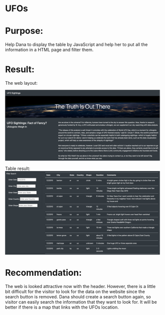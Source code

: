 # UFOs
# Purpose: 
Help Dana to display the table by JavaScript and help her to put all the information in a HTML page and filter them.

# Result:
The web layout:

![1](Resources/UFOs_1.png)


Table result:
![2](Resources/UFOs_2.png)

# Recommendation:
The web is looked attractive now with the header. However, there is a little bit difficult for the visitor to look for the data on the website since the search button is removed. Dana should create a search button again, so visitor can easily search the information that they want to look for. It will be better if there is a map that links with the UFOs location.  





